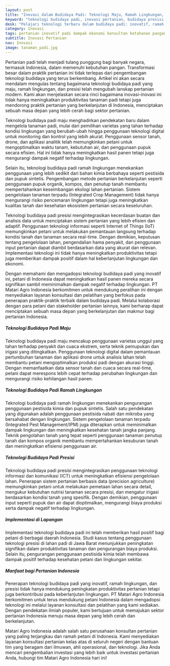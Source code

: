 ```yaml
---
layout: post
title: "Inovasi dalam Budidaya Padi: Teknologi Maju, Ramah Lingkungan, dan Presisi"
keyword: "teknologi budidaya padi, inovasi pertanian, budidaya presisi, pertanian ramah lingkungan, konsultan pertanian, pelatihan pertanian terpadu, PT Matari Agro Indonesia"
desk: "Pelajari teknologi terbaru dalam budidaya padi: inovatif, ramah lingkungan, dan presisi untuk meningkatkan produktivitas pertanian dengan PT Matari Agro Indonesia"
category: Inovasi
tags: pertanian inovatif padi dampak ekonomi konsultan ketahanan pangan
subtitle: Inovasi Pertanian
nav: Inovasi
image: tanaman_padi.jpg
---
```


Pertanian padi telah menjadi tulang punggung bagi banyak negara, termasuk Indonesia, dalam memenuhi kebutuhan pangan. Transformasi besar dalam praktik pertanian ini tidak terlepas dari pengembangan teknologi budidaya yang terus berkembang. Artikel ini akan secara mendalam mengulas tentang bagaimana teknologi budidaya padi yang maju, ramah lingkungan, dan presisi telah mengubah lanskap pertanian modern. Kami akan menjelaskan secara rinci bagaimana inovasi-inovasi ini tidak hanya meningkatkan produktivitas tanaman padi tetapi juga mendorong praktik pertanian yang berkelanjutan di Indonesia, menciptakan sebuah masa depan yang lebih cerah bagi sektor pertanian.

Teknologi budidaya padi maju menghadirkan pendekatan baru dalam mengelola tanaman padi, mulai dari pemilihan varietas yang tahan terhadap kondisi lingkungan yang berubah-ubah hingga penggunaan teknologi digital untuk monitoring dan kontrol yang lebih akurat. Penggunaan sensor tanah, drone, dan aplikasi analitik telah memungkinkan petani untuk mengoptimalkan waktu tanam, kebutuhan air, dan penggunaan pupuk secara efisien. Hal ini tidak hanya meningkatkan hasil panen tetapi juga mengurangi dampak negatif terhadap lingkungan.

Selain itu, teknologi budidaya padi ramah lingkungan menekankan penggunaan yang lebih sedikit dari bahan kimia berbahaya seperti pestisida dan pupuk sintetis. Pengembangan metode pertanian berkelanjutan seperti penggunaan pupuk organik, kompos, dan penutup tanah membantu mempertahankan keseimbangan ekologi lahan pertanian. Sistem pengelolaan tanaman terpadu (Integrated Crop Management) tidak hanya mengurangi risiko pencemaran lingkungan tetapi juga meningkatkan kualitas tanah dan kesehatan ekosistem pertanian secara keseluruhan.

Teknologi budidaya padi presisi mengintegrasikan kecerdasan buatan dan analisis data untuk menciptakan sistem pertanian yang lebih efisien dan adaptif. Penggunaan teknologi informasi seperti Internet of Things (IoT) memungkinkan petani untuk melakukan pemantauan langsung terhadap kondisi tanah dan tanaman secara real-time. Dengan demikian, keputusan tentang pengelolaan lahan, pengendalian hama penyakit, dan penggunaan input pertanian dapat diambil berdasarkan data yang akurat dan relevan. Implementasi teknologi ini tidak hanya meningkatkan produktivitas tetapi juga memberikan dampak positif dalam hal keberlanjutan lingkungan dan ekonomi.

Dengan memahami dan mengadopsi teknologi budidaya padi yang inovatif ini, petani di Indonesia dapat meningkatkan hasil panen mereka secara signifikan sambil meminimalkan dampak negatif terhadap lingkungan. PT Matari Agro Indonesia berkomitmen untuk mendukung peralihan ini dengan menyediakan layanan konsultasi dan pelatihan yang berfokus pada penerapan praktik-praktik terbaik dalam budidaya padi. Melalui kolaborasi dengan para petani dan stakeholder pertanian lainnya, kami berharap dapat menciptakan sebuah masa depan yang berkelanjutan dan makmur bagi pertanian Indonesia.

##### Teknologi Budidaya Padi Maju

Teknologi budidaya padi maju mencakup penggunaan varietas unggul yang tahan terhadap penyakit dan cuaca ekstrem, serta teknik pemupukan dan irigasi yang ditingkatkan. Penggunaan teknologi digital dalam pemantauan pertumbuhan tanaman dan aplikasi drone untuk analisis lahan telah membantu petani mengoptimalkan produksi padi dengan akurasi tinggi. Dengan memanfaatkan data sensor tanah dan cuaca secara real-time, petani dapat merespons lebih cepat terhadap perubahan lingkungan dan mengurangi risiko kehilangan hasil panen.

##### Teknologi Budidaya Padi Ramah Lingkungan

Teknologi budidaya padi ramah lingkungan menekankan pengurangan penggunaan pestisida kimia dan pupuk sintetis. Salah satu pendekatan yang digunakan adalah penggunaan pestisida nabati dan mikroba yang bersahabat dengan lingkungan. Sistem pengelolaan tanaman terpadu (Integrated Pest Management/IPM) juga diterapkan untuk meminimalkan dampak lingkungan dan meningkatkan kesehatan tanah jangka panjang. Teknik pengolahan tanah yang tepat seperti penggunaan tanaman penutup tanah dan kompos organik membantu mempertahankan kesuburan tanah dan meningkatkan efisiensi penggunaan air.

##### Teknologi Budidaya Padi Presisi

Teknologi budidaya padi presisi mengintegrasikan penggunaan teknologi informasi dan komunikasi (ICT) untuk meningkatkan efisiensi pengelolaan lahan. Penerapan sistem pertanian berbasis data (precision agriculture) memungkinkan petani untuk melakukan pemetaan lahan secara detail, mengukur kebutuhan nutrisi tanaman secara presisi, dan mengatur irigasi berdasarkan kondisi tanah yang spesifik. Dengan demikian, penggunaan input seperti pupuk dan air dapat dioptimalkan, mengurangi biaya produksi serta dampak negatif terhadap lingkungan.

##### Implementasi di Lapangan

Implementasi teknologi budidaya padi ini telah memberikan hasil positif bagi petani di berbagai daerah Indonesia. Studi kasus tentang penggunaan teknologi presisi di lahan padi di Jawa Barat menunjukkan peningkatan signifikan dalam produktivitas tanaman dan pengurangan biaya produksi. Selain itu, pengurangan penggunaan pestisida kimia telah membawa dampak positif terhadap kesehatan petani dan lingkungan sekitar.

##### Manfaat bagi Pertanian Indonesia

Penerapan teknologi budidaya padi yang inovatif, ramah lingkungan, dan presisi tidak hanya mendukung peningkatan produktivitas pertanian tetapi juga berkontribusi pada keberlanjutan lingkungan. PT Matari Agro Indonesia berkomitmen untuk terus mendukung petani Indonesia dalam mengadopsi teknologi ini melalui layanan konsultasi dan pelatihan yang kami sediakan. Dengan pendekatan ilmiah populer, kami bertujuan untuk memajukan sektor pertanian Indonesia menuju masa depan yang lebih cerah dan berkelanjutan.

Matari Agro Indonesia adalah salah satu perusahaan konsultan pertanian yang paling terjangkau dan ramah petani di Indonesia. Kami menyediakan layanan konsultasi pertanian kelas atas di seluruh negeri dengan bantuan tim yang beragam dari ilmuwan, ahli operasional, dan teknologi. Jika Anda mencari pengembalian investasi yang lebih baik untuk investasi pertanian Anda, hubungi tim Matari Agro Indonesia hari ini!

